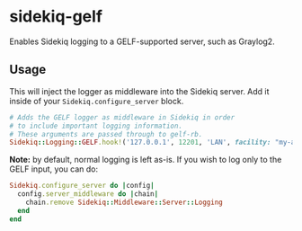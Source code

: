 # sidekiq-gelf

Enables Sidekiq logging to a GELF-supported server, such as Graylog2.

## Usage

This will inject the logger as middleware into the Sidekiq server. Add it inside of your `Sidekiq.configure_server` block.

``` ruby
# Adds the GELF logger as middleware in Sidekiq in order
# to include important logging information.
# These arguments are passed through to gelf-rb.
Sidekiq::Logging::GELF.hook!('127.0.0.1', 12201, 'LAN', facility: "my-application")
```

**Note:** by default, normal logging is left as-is. If you wish to log only to the GELF input, you can do:

``` ruby
Sidekiq.configure_server do |config|
  config.server_middleware do |chain|
    chain.remove Sidekiq::Middleware::Server::Logging
  end
end
```
